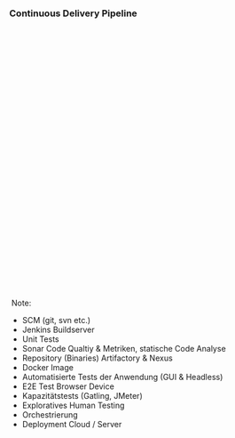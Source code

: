 ### <i class="fa fa-arrows-h" aria-hidden="true"></i> Continuous Delivery Pipeline
<img height="500px" style="border: none; box-shadow: none; background: none"  data-src="/media/pipeline.svg"></img>
Note:
- SCM (git, svn etc.)
- Jenkins Buildserver
- Unit Tests
- Sonar Code Qualtiy & Metriken, statische Code Analyse
- Repository (Binaries) Artifactory & Nexus
- Docker Image
- Automatisierte Tests der Anwendung (GUI & Headless)
- E2E Test Browser Device
- Kapazitätstests (Gatling, JMeter)
- Exploratives Human Testing
- Orchestrierung
- Deployment Cloud / Server
